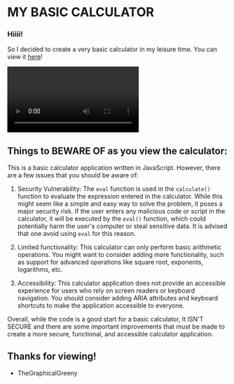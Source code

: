 # MY BASIC CALCULATOR

### Hiiii!
So I decided to create a very basic calculator in my leisure time. You can view it <a href="https://greenyng.github.io/Simple-calculator/">here</a>!

![Video Demo](https://github.com/GreenyNg/Simple-calculator/blob/main/my_calculator.mp4)

## Things to BEWARE OF as you view the calculator:

This is a basic calculator application written in JavaScript. However, there are a few issues that you should be aware of:

1. Security Vulnerability: The `eval` function is used in the `calculate()` function to evaluate the expression entered in the calculator. While this might seem like a simple and easy way to solve the problem, it poses a major security risk. If the user enters any malicious code or script in the calculator, it will be executed by the `eval()` function, which could potentially harm the user's computer or steal sensitive data. It is advised that one avoid using `eval` for this reason.

2. Limited functionality: This calculator can only perform basic arithmetic operations. You might want to consider adding more functionality, such as support for advanced operations like square root, exponents, logarithms, etc.

4. Accessibility: This calculator application does not provide an accessible experience for users who rely on screen readers or keyboard navigation. You should consider adding ARIA attributes and keyboard shortcuts to make the application accessible to everyone.

Overall, while the code is a good start for a basic calculator, It ISN'T SECURE and there are some important improvements that must be made to create a more secure, functional, and accessible calculator application.

## Thanks for viewing!
* TheGraphicalGreeny
